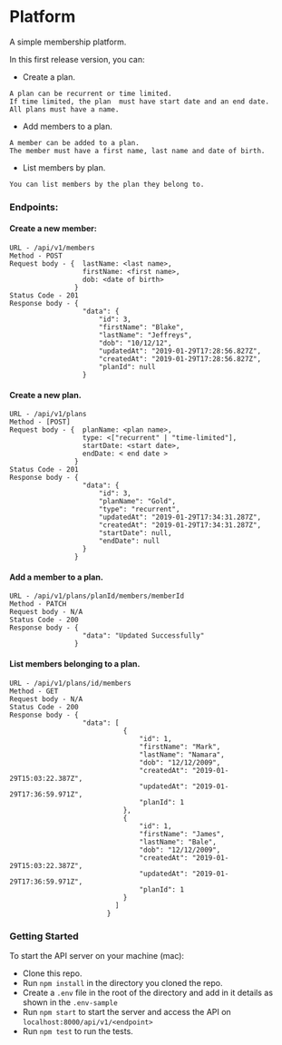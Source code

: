 # Platform
A simple membership platform.

In this first release version, you can:
* Create a plan.
```
A plan can be recurrent or time limited. 
If time limited, the plan  must have start date and an end date.
All plans must have a name. 
```
* Add members to a plan.
```
A member can be added to a plan.
The member must have a first name, last name and date of birth.
```
* List members by plan.
```
You can list members by the plan they belong to.
```


### Endpoints:
#### Create a new member:
```
URL - /api/v1/members
Method - POST
Request body - {  lastName: <last name>,
                  firstName: <first name>,
                  dob: <date of birth>
                }
Status Code - 201
Response body - {
                  "data": {
                      "id": 3,
                      "firstName": "Blake",
                      "lastName": "Jeffreys",
                      "dob": "10/12/12",
                      "updatedAt": "2019-01-29T17:28:56.827Z",
                      "createdAt": "2019-01-29T17:28:56.827Z",
                      "planId": null
                  }
```

#### Create a new plan.
```
URL - /api/v1/plans
Method - [POST]
Request body - {  planName: <plan name>,
                  type: <["recurrent" | "time-limited"],
                  startDate: <start date>,
                  endDate: < end date >
                }
Status Code - 201
Response body - {
                  "data": {
                      "id": 3,
                      "planName": "Gold",
                      "type": "recurrent",
                      "updatedAt": "2019-01-29T17:34:31.287Z",
                      "createdAt": "2019-01-29T17:34:31.287Z",
                      "startDate": null,
                      "endDate": null
                  }
                }
```

#### Add a member to a plan.
```
URL - /api/v1/plans/planId/members/memberId
Method - PATCH
Request body - N/A
Status Code - 200
Response body - {
                  "data": "Updated Successfully"
                }
```

#### List members belonging to a plan.
```
URL - /api/v1/plans/id/members
Method - GET
Request body - N/A
Status Code - 200
Response body - {
                  "data": [
                            {
                                "id": 1,
                                "firstName": "Mark",
                                "lastName": "Namara",
                                "dob": "12/12/2009",
                                "createdAt": "2019-01-29T15:03:22.387Z",
                                "updatedAt": "2019-01-29T17:36:59.971Z",
                                "planId": 1
                            },
                            {
                                "id": 1,
                                "firstName": "James",
                                "lastName": "Bale",
                                "dob": "12/12/2009",
                                "createdAt": "2019-01-29T15:03:22.387Z",
                                "updatedAt": "2019-01-29T17:36:59.971Z",
                                "planId": 1
                            }
                          ]
                        }
```

### Getting Started
To start the API server on your machine (mac):
* Clone this repo.
* Run `npm install` in the directory you cloned the repo.
* Create a `.env` file in the root of the directory and add in it details as shown in the `.env-sample`
* Run `npm start` to start the server and access the API on `localhost:8000/api/v1/<endpoint>`
* Run `npm test` to run the tests.
